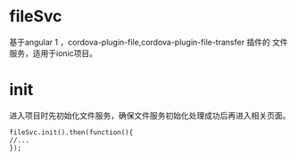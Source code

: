 # fileSvc
基于angular 1 ，cordova-plugin-file,cordova-plugin-file-transfer 插件的 文件服务，适用于ionic项目。

# init
进入项目时先初始化文件服务，确保文件服务初始化处理成功后再进入相关页面。

    fileSvc.init().then(function(){
    //...
    });
    
